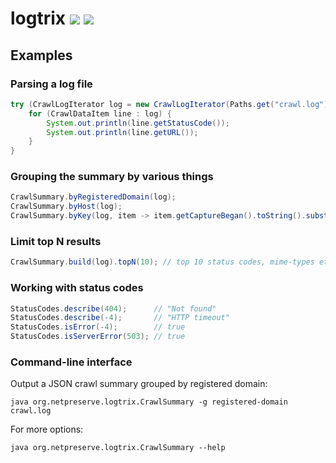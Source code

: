 logtrix [![](https://maven-badges.herokuapp.com/maven-central/org.netpreserve/logtrix/badge.svg?style=flat)](https://maven-badges.herokuapp.com/maven-central/org.netpreserve/logtrix) [![](https://www.javadoc.io/badge/org.netpreserve/logtrix.svg)](https://www.javadoc.io/doc/org.netpreserve/logtrix)
=======

Examples
--------

### Parsing a log file

```java
try (CrawlLogIterator log = new CrawlLogIterator(Paths.get("crawl.log"))) {
    for (CrawlDataItem line : log) {
        System.out.println(line.getStatusCode());
        System.out.println(line.getURL());
    }
}

```

### Grouping the summary by various things

```java
CrawlSummary.byRegisteredDomain(log);
CrawlSummary.byHost(log);
CrawlSummary.byKey(log, item -> item.getCaptureBegan().toString().substring(0, 4)); // by year
```

### Limit top N results

```java
CrawlSummary.build(log).topN(10); // top 10 status codes, mime-types etc
```

### Working with status codes

```java
StatusCodes.describe(404);      // "Not found"
StatusCodes.describe(-4);       // "HTTP timeout"
StatusCodes.isError(-4);        // true
StatusCodes.isServerError(503); // true
```

### Command-line interface

Output a JSON crawl summary grouped by registered domain:

    java org.netpreserve.logtrix.CrawlSummary -g registered-domain crawl.log
    
For more options:

    java org.netpreserve.logtrix.CrawlSummary --help
